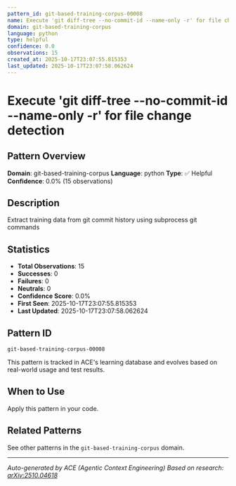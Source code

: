 ```yaml
---
pattern_id: git-based-training-corpus-00008
name: Execute 'git diff-tree --no-commit-id --name-only -r' for file change detection
domain: git-based-training-corpus
language: python
type: helpful
confidence: 0.0
observations: 15
created_at: 2025-10-17T23:07:55.815353
last_updated: 2025-10-17T23:07:58.062624
---
```

# Execute 'git diff-tree --no-commit-id --name-only -r' for file change detection

## Pattern Overview

**Domain**: git-based-training-corpus
**Language**: python
**Type**: ✅ Helpful
**Confidence**: 0.0% (15 observations)

## Description

Extract training data from git commit history using subprocess git commands

## Statistics

- **Total Observations**: 15
- **Successes**: 0
- **Failures**: 0
- **Neutrals**: 0
- **Confidence Score**: 0.0%
- **First Seen**: 2025-10-17T23:07:55.815353
- **Last Updated**: 2025-10-17T23:07:58.062624

## Pattern ID

```
git-based-training-corpus-00008
```

This pattern is tracked in ACE's learning database and evolves based on real-world usage and test results.

## When to Use

Apply this pattern in your code.

## Related Patterns

See other patterns in the `git-based-training-corpus` domain.

---

*Auto-generated by ACE (Agentic Context Engineering)*
*Based on research: [arXiv:2510.04618](https://arxiv.org/abs/2510.04618)*
